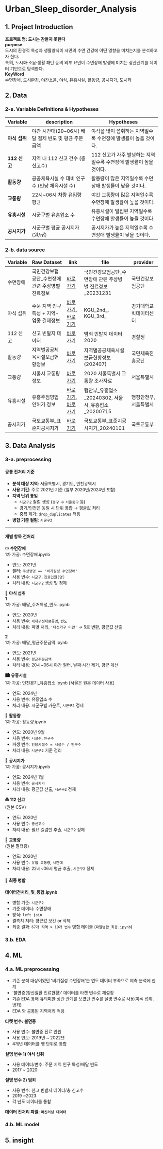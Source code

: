 # Urban_Sleep_disorder_Analysis

## 1. Project Introduction
**프로젝트 명: 도시는 잠들지 못한다**  
**purpose**  
도시의 환경적 특성과 생활양식이 시민의 수면 건강에 어떤 영향을 미치는지를 분석하고자 한다.  
특히, 도시화·소음·생활 패턴 등의 외부 요인이 수면장애 발생에 미치는 상관관계를 데이터 기반으로 탐색한다.  
**KeyWord**  
수면장애, 도시환경, 야간소음, 야식, 유흥시설, 활동량, 공시지가, 도시화


## 2. Data

### 2-a. Variable Definitions & Hypotheses
| Variable        | description                           | Hypotheses                         |
| ---------- | ----------------------------------- | --------------------------------------- |
| **야식 섭취**  | 야간 시간대(20\~06시) 배달 결제 빈도 및 평균 주문 금액 | 야식을 많이 섭취하는 지역일수록 수면장애 발생률이 높을 것이다.     |
| **112 신고** | 지역 내 112 신고 건수 (총신고수)               | 112 신고가 자주 발생하는 지역일수록 수면장애 발생률이 높을 것이다. |
| **활동량**    | 공공체육시설 수 대비 인구수 (인당 체육시설 수)         | 활동량이 많은 지역일수록 수면장애 발생률이 낮을 것이다.         |
| **교통량**    | 22시\~06시 차량 유입량 평균                  | 야간 교통량이 많은 지역일수록 수면장애 발생률이 높을 것이다.      |
| **유흥시설**   | 시군구별 유흥업소 수                         | 유흥시설이 밀집된 지역일수록 수면장애 발생률이 높을 것이다.       |
| **공시지가**   | 시군구별 평균 공시지가 (원/㎡)                  | 공시지가가 높은 지역일수록 수면장애 발생률이 낮을 것이다.        |

### 2-b. data source
| Variable  | Raw Dataset   | link |  file | provider  |
| ------ | ----------- | ------------ | --------------- | ------------ |
| 수면장애| 국민건강보험공단\_수면장애 관련 주상병별 진료정보 | [바로가기](https://www.data.go.kr/data/15124322/fileData.do)  | 국민건강보험공단\_수면장애 관련 주상병별 진료정보\_20231231    | 국민건강보험공단  |
| 야식 섭취| 주문 지역 인구 특성 + 지역-업종 결제정보 | [바로가기](https://bdp.kt.co.kr/invoke/SOKBP2603/?goodsCode=KGUPOPLTNINFO), [바로가기](https://bdp.kt.co.kr/invoke/SOKBP2603/?goodsCode=KGUDSTNORDER) | KGU\_2nd\_, KGU\_3rd\_    | 경기대학교 빅데이터센터 |
| 112 신고 | 신고 빈발지 데이터  | [바로가기](https://www.bigdata-policing.kr/product/view?product_id=PRDT_500)   | 범죄 빈발지 데이터 2020  | 경찰청  |
| 활동량 | 지역별공공체육시설보급현황정보  | [바로가기](https://www.bigdata-culture.kr/bigdata/user/data_market/detail.do?id=67f6b0e0-2594-11eb-af9a-4b03f0a582d6)  | 지역별공공체육시설보급현황정보(202407)   | 국민체육진흥공단  |
| 교통량 | 서울시 교통량 정보   | [바로가기](http://data.seoul.go.kr/dataList/OA-15064/F/1/datasetView.do)   | 2020 서울특별시 교통량 조사자료 | 서울특별시  |
| 유흥시설 | 유흥주점영업 인허가 정보 | [바로가기](https://www.data.go.kr/data/15045018/fileData.do), [바로가기](http://data.seoul.go.kr/dataList/OA-16090/S/1/datasetView.do)   | 행안부\_유흥업소\_20240302, 서울시\_유흥업소\_20200715 | 행정안전부, 서울특별시 |
| 공시지가 | 국토교통부\_표준지공시지가  | [바로가기](https://www.data.go.kr/data/15004246/fileData.do) | 국토교통부\_표준지공시지가\_20240101  | 국토교통부|

## 3. Data Analysis
### 3-a. preprocessing

#### 공통 전처리 기준
- **분석 대상 지역**: 서울특별시, 경기도, 인천광역시
- **사용 기간**: 주로 2021년 기준 (일부 2020년/2024년 포함)
- **지역 단위 통일**
  - `시군구2` 컬럼 생성 (`중구` → `서울중구` 등)
  - 경기/인천은 동일 시 단위 통합 → 평균값 처리
  - 중복 제거: `drop_duplicates` 적용
- **병합 기준 컬럼**: `시군구2`
---

#### 개별 항목 전처리

**💤 수면장애**    
1차 가공: 수면장애.ipynb  

- 연도: 2021년  
- 필터: `주상병명 == '비기질성 수면장애'`  
- 사용 변수: `시군구`, `진료인원(명)`  
- 처리 내용: `시군구2` 생성 및 정제

**🍔 야식 섭취**   
**1**  
1차 가공: 배달_주거특성_빈도.ipynb  
- 연도: 2020년  
- 사용 변수: `세대구성대분류명`, `빈도`  
- 처리 내용: 피벗 처리, `'다섯가구 미만'` → 5로 변환, 평균값 산출
  
**2**  
1차 가공: 배달_평균주문금액.ipynb   
- 연도: 2021년  
- 사용 변수: `평균주문금액`  
- 처리 내용: 20시~06시 야간 필터, 날짜·시간 제거, 평균 계산
  
**🏙️ 유흥시설**  
1차 가공: 인천경기_유흥업소.ipynb
(서울은 원본 데이터 사용)

- 연도: 2024년  
- 사용 변수: 유흥업소 수  
- 처리 내용: 시군구별 카운트, `시군구2` 정제

**🏃 활동량**  
1차 가공: 활동량.ipynb
  
- 연도: 2020년 9월  
- 사용 변수: `시설수`, `인구수`  
- 파생 변수: `인당시설수 = 시설수 / 인구수`  
- 처리 내용: `시군구2` 기준 정리

**💸 공시지가**   
1차 가공: 공시지가.ipynb

- 연도: 2024년 1월  
- 사용 변수: `공시지가`  
- 처리 내용: 평균값 산출, `시군구2` 정제

**🚔 112 신고**   
(원본 CSV)

- 연도: 2020년  
- 사용 변수: `총신고수`  
- 처리 내용: 필요 컬럼만 추출, `시군구2` 정제

**🚗 교통량**  
(원본 필터링)
- 연도: 2020년  
- 사용 변수: `유입 교통량`, `시간대`  
- 처리 내용: 22시~06시 평균 추출, `시군구2` 정제

#### 🔗 최종 병합  
**데이터전처리_및_통합.ipynb**  
- 병합 기준: `시군구2`
- 기준 데이터: 수면장애
- 방식: `left join`
- 결측치 처리: 평균값 보간 or 삭제
- 최종 결과: `67개 지역 × 19개 변수` 병합 테이블 (`파일병합_최종.ipynb`)

### 3.b. EDA

## 4. ML
### 4.a. ML preprocessing
- 기존 분석 대상이었던 '비기질성 수면장애'는 연도 데이터 부족으로 예측 분석에 한계
- '불면증(정신질환 진료현황)' 데이터를 타켓 변수로 재설정
- 기존 EDA 통해 유의미한 상관 관계를 보였던 변수를 설명 변수로 사용(야식 섭취, 범죄)
- EDA 와 공통된 지역처리 적용

**타켓 변수: 불면증**  
- 사용 변수: 불면증 진료 인원
- 사용 연도: 2019년 ~ 2022년
- 4개년 데이터를 행 단위로 통합

**설명 변수 1) 야식 섭취**
- 사용 데이터/변수: 주문 지역 인구 특성/배달 빈도
- 2017 ~ 2020

**설명 변수 2) 범죄**
- 사용 변수: 신고 빈발지 데이터/총 신고수
- 2019 ~2023
- 각 년도 데이터를 통합

**데이터 전처리 파일: `머신러닝 데이터`**



### 4.b. ML model
## 5. insight


